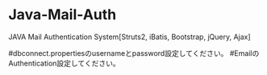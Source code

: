 # Java-Mail-Auth
JAVA Mail Authentication System[Struts2, iBatis, Bootstrap, jQuery, Ajax]

#dbconnect.propertiesのusernameとpassword設定してください。
#EmailのAuthentication設定してください。


 
